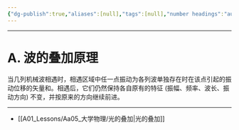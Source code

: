 ```yaml
---
{"dg-publish":true,"aliases":[null],"tags":[null],"number headings":"auto, first-level 1, max 6, A.1.","Created-Date":"2023-05-08 09:11:43","Modified-Date":"2024-04-18 11:53:28","permalink":"/A01_Lessons/Aa05_大学物理/波的叠加/","dgPassFrontmatter":true}
---
```



---


# A. 波的叠加原理

当几列机械波相遇时，相遇区域中任一点振动为各列波单独存在时在该点引起的振动位移的矢量和。相遇后，它们仍然保持各自原有的特征 (振幅、频率、波长、振动方向) 不变，并按原来的方向继续前进。






---
- [[A01_Lessons/Aa05_大学物理/光的叠加\|光的叠加]]